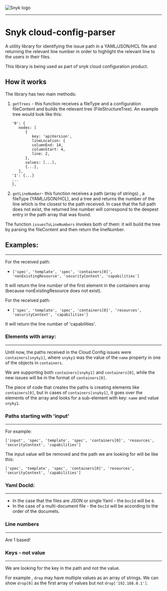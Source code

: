 ![Snyk logo](https://snyk.io/style/asset/logo/snyk-print.svg)

***
# Snyk cloud-config-parser

A utility library for identifying the issue path in a YAML/JSON/HCL file and returning the relevant line number in order to highlight the relevant line to the users in their files.

This library is being used as part of snyk cloud configuration product.

## How it works

The library has two main methods:
1. `getTrees` - this function receives a fileType and a configuration fileContent and builds the relevant tree (FileStructureTree). An example tree would look like this:
```   
   '0': {
      nodes: [
         {
            key: 'apiVersion',
            lineLocation: {
            columnEnd: 14,
            columnStart: 4,
            line: 2,
         },
         values: [...],
         {...},
      ],
   '1': {...}
   ...
   },
   ```
2. `getLineNumber`- this function receives a path (array of strings) , a fileType (YAML/JSON/HCL), and a tree and returns the number of the line which is the closest to the path received.
   In case that the full path does not exist, the returned line number will correspond to the deepest entry in the path array that was found.

The function `issuesToLineNumbers` invokes both of them: it will build the tree by parsing the fileContent and then return the lineNumber.

## Examples:  

---

For the received path: 

- ```['spec', 'template', 'spec', 'containers[0]', 'nonExistingResource', 'securityContext', 'capabilities']``` 

It will return the line number of the first element in the containers array (because nonExistingResource does not exist).

For the received path: 

- ```['spec', 'template', 'spec', 'containers[0]', 'resources', 'securityContext', 'capabilities']```

It will return the line number of 'capabilities'.


### Elements with array:
---

Until now, the paths received in the Cloud Config issues were `containers[snyky1]`, where `snyky1` was the value of the `name` property in one of the objects in `containers`.  

We are supporting both `containers[snyky1]` and `containers[0]`, while the new issues will be in the format of `containers[0]`.

The piece of code that creates the paths is creating elements like `containers[0]`, but in cases of `containers[snyky1]`, it goes over the elements of the array and looks for a sub-element with key: `name` and value `snyky1`.  


### **Paths starting with 'input'**  
---

For example:  

```['input', 'spec', 'template', 'spec', 'containers[0]', 'resources', 'securityContext', 'capabilities']```

The input value will be removed and the path we are looking for will be like this:  

```['spec', 'template', 'spec', 'containers[0]', 'resources', 'securityContext', 'capabilities']```

### **Yaml DocId:**
---

- In the case that the files are JSON or single Yaml - the `DocId` will be `0`.  
- In the case of a multi-document file - the `DocId` will be according to the order of the documets.


### Line numbers
---
Are 1 based!


### Keys - not value
---

We are looking for the key in the path and not the value.

For example , `drop` may have multiple values as an array of strings. We can show `drop[0]` as the first array of values but not `drop['192.168.0.1']`.
